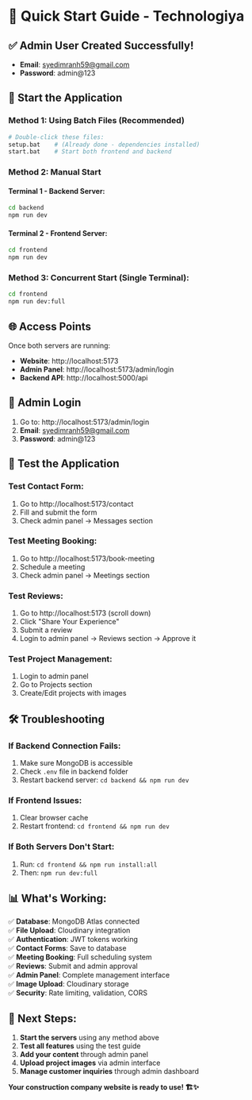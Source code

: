 # 🚀 Quick Start Guide - Technologiya

## ✅ Admin User Created Successfully!
- **Email**: syedimranh59@gmail.com
- **Password**: admin@123

## 🔧 Start the Application

### Method 1: Using Batch Files (Recommended)
```bash
# Double-click these files:
setup.bat    # (Already done - dependencies installed)
start.bat    # Start both frontend and backend
```

### Method 2: Manual Start

#### Terminal 1 - Backend Server:
```bash
cd backend
npm run dev
```

#### Terminal 2 - Frontend Server:
```bash
cd frontend  
npm run dev
```

### Method 3: Concurrent Start (Single Terminal):
```bash
cd frontend
npm run dev:full
```

## 🌐 Access Points

Once both servers are running:

- **Website**: http://localhost:5173
- **Admin Panel**: http://localhost:5173/admin/login  
- **Backend API**: http://localhost:5000/api

## 🔐 Admin Login

1. Go to: http://localhost:5173/admin/login
2. **Email**: syedimranh59@gmail.com
3. **Password**: admin@123

## 🧪 Test the Application

### Test Contact Form:
1. Go to http://localhost:5173/contact
2. Fill and submit the form
3. Check admin panel → Messages section

### Test Meeting Booking:
1. Go to http://localhost:5173/book-meeting
2. Schedule a meeting
3. Check admin panel → Meetings section

### Test Reviews:
1. Go to http://localhost:5173 (scroll down)
2. Click "Share Your Experience"
3. Submit a review
4. Login to admin panel → Reviews section → Approve it

### Test Project Management:
1. Login to admin panel
2. Go to Projects section
3. Create/Edit projects with images

## 🛠️ Troubleshooting

### If Backend Connection Fails:
1. Make sure MongoDB is accessible
2. Check `.env` file in backend folder
3. Restart backend server: `cd backend && npm run dev`

### If Frontend Issues:
1. Clear browser cache
2. Restart frontend: `cd frontend && npm run dev`

### If Both Servers Don't Start:
1. Run: `cd frontend && npm run install:all`
2. Then: `npm run dev:full`

## 📊 What's Working:

✅ **Database**: MongoDB Atlas connected  
✅ **File Upload**: Cloudinary integration  
✅ **Authentication**: JWT tokens working  
✅ **Contact Forms**: Save to database  
✅ **Meeting Booking**: Full scheduling system  
✅ **Reviews**: Submit and admin approval  
✅ **Admin Panel**: Complete management interface  
✅ **Image Upload**: Cloudinary storage  
✅ **Security**: Rate limiting, validation, CORS  

## 🎯 Next Steps:

1. **Start the servers** using any method above
2. **Test all features** using the test guide
3. **Add your content** through admin panel
4. **Upload project images** via admin interface
5. **Manage customer inquiries** through admin dashboard

**Your construction company website is ready to use! 🏗️✨**
